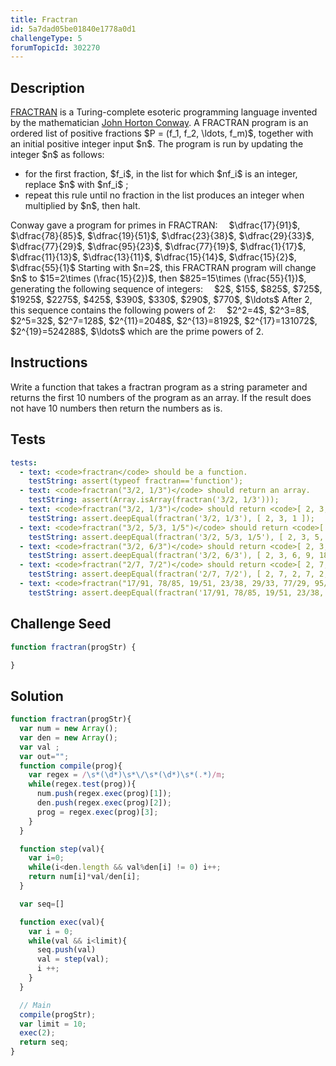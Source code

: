 ```yaml
---
title: Fractran
id: 5a7dad05be01840e1778a0d1
challengeType: 5
forumTopicId: 302270
---
```


## Description
<section id='description'>
<a href="https://en.wikipedia.org/wiki/FRACTRAN" title="wp: FRACTRAN" target="_blank">FRACTRAN</a> is a Turing-complete esoteric programming language invented by the mathematician <a href="https://en.wikipedia.org/wiki/John Horton Conway" title="wp: John Horton Conway" target="_blank">John Horton Conway</a>.
A FRACTRAN program is an ordered list of positive fractions $P = (f_1, f_2, \ldots, f_m)$, together with an initial positive integer input $n$.
The program is run by updating the integer $n$ as follows:
<ul>
  <li>for the first fraction, $f_i$, in the list for which $nf_i$ is an integer, replace $n$ with $nf_i$ ;</li>
  <li>repeat this rule until no fraction in the list produces an integer when multiplied by $n$, then halt.</li>
</ul>
Conway gave a program for primes in FRACTRAN:
<span style="margin-left: 1em;">$\dfrac{17}{91}$, $\dfrac{78}{85}$, $\dfrac{19}{51}$, $\dfrac{23}{38}$, $\dfrac{29}{33}$, $\dfrac{77}{29}$, $\dfrac{95}{23}$, $\dfrac{77}{19}$, $\dfrac{1}{17}$, $\dfrac{11}{13}$, $\dfrac{13}{11}$, $\dfrac{15}{14}$, $\dfrac{15}{2}$, $\dfrac{55}{1}$</span>
Starting with $n=2$, this FRACTRAN program will change $n$ to $15=2\times (\frac{15}{2})$, then $825=15\times (\frac{55}{1})$, generating the following sequence of integers:
<span style="margin-left: 1em;">$2$, $15$, $825$, $725$, $1925$, $2275$, $425$, $390$, $330$, $290$, $770$, $\ldots$</span>
After 2, this sequence contains the following powers of 2:
<span style="margin-left: 1em;">$2^2=4$, $2^3=8$, $2^5=32$, $2^7=128$, $2^{11}=2048$, $2^{13}=8192$, $2^{17}=131072$, $2^{19}=524288$, $\ldots$</span>
which are the prime powers of 2.
</section>

## Instructions
<section id='instructions'>
Write a function that takes a fractran program as a string parameter and returns the first 10 numbers of the program as an array. If the result does not have 10 numbers then return the numbers as is.
</section>

## Tests
<section id='tests'>

```yml
tests:
  - text: <code>fractran</code> should be a function.
    testString: assert(typeof fractran=='function');
  - text: <code>fractran("3/2, 1/3")</code> should return an array.
    testString: assert(Array.isArray(fractran('3/2, 1/3')));
  - text: <code>fractran("3/2, 1/3")</code> should return <code>[ 2, 3, 1 ]</code>.
    testString: assert.deepEqual(fractran('3/2, 1/3'), [ 2, 3, 1 ]);
  - text: <code>fractran("3/2, 5/3, 1/5")</code> should return <code>[ 2, 3, 5, 1 ]</code>.
    testString: assert.deepEqual(fractran('3/2, 5/3, 1/5'), [ 2, 3, 5, 1 ]);
  - text: <code>fractran("3/2, 6/3")</code> should return <code>[ 2, 3, 6, 9, 18, 27, 54, 81, 162, 243 ]</code>.
    testString: assert.deepEqual(fractran('3/2, 6/3'), [ 2, 3, 6, 9, 18, 27, 54, 81, 162, 243 ]);
  - text: <code>fractran("2/7, 7/2")</code> should return <code>[ 2, 7, 2, 7, 2, 7, 2, 7, 2, 7 ]</code>.
    testString: assert.deepEqual(fractran('2/7, 7/2'), [ 2, 7, 2, 7, 2, 7, 2, 7, 2, 7 ]);
  - text: <code>fractran("17/91, 78/85, 19/51, 23/38, 29/33, 77/29, 95/23, 77/19, 1/17, 11/13, 13/11, 15/14, 15/2, 55/1")</code> should return <code>[ 2, 15, 825, 725, 1925, 2275, 425, 390, 330, 290 ]</code>.
    testString: assert.deepEqual(fractran('17/91, 78/85, 19/51, 23/38, 29/33, 77/29, 95/23, 77/19, 1/17, 11/13, 13/11, 15/14, 15/2, 55/1'), [ 2, 15, 825, 725, 1925, 2275, 425, 390, 330, 290 ]);

```

</section>

## Challenge Seed
<section id='challengeSeed'>

<div id='js-seed'>

```js
function fractran(progStr) {

}
```

</div>

</section>

## Solution
<section id='solution'>


```js
function fractran(progStr){
  var num = new Array();
  var den = new Array();
  var val ;
  var out="";
  function compile(prog){
    var regex = /\s*(\d*)\s*\/\s*(\d*)\s*(.*)/m;
    while(regex.test(prog)){
      num.push(regex.exec(prog)[1]);
      den.push(regex.exec(prog)[2]);
      prog = regex.exec(prog)[3];
    }
  }

  function step(val){
    var i=0;
    while(i<den.length && val%den[i] != 0) i++;
    return num[i]*val/den[i];
  }

  var seq=[]

  function exec(val){
    var i = 0;
    while(val && i<limit){
      seq.push(val)
      val = step(val);
      i ++;
    }
  }

  // Main
  compile(progStr);
  var limit = 10;
  exec(2);
  return seq;
}

```

</section>
